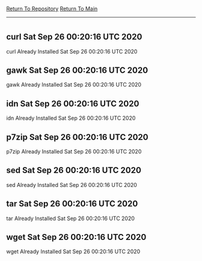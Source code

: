 [Return To Repository](https://github.com/deathbybandaid/piholeparser/)
[Return To Main](https://github.com/deathbybandaid/piholeparser/blob/master/RecentRunLogs/Mainlog.md)
____________________________________
# 
## curl Sat Sep 26 00:20:16 UTC 2020
curl Already Installed Sat Sep 26 00:20:16 UTC 2020
## gawk Sat Sep 26 00:20:16 UTC 2020
gawk Already Installed Sat Sep 26 00:20:16 UTC 2020
## idn Sat Sep 26 00:20:16 UTC 2020
idn Already Installed Sat Sep 26 00:20:16 UTC 2020
## p7zip Sat Sep 26 00:20:16 UTC 2020
p7zip Already Installed Sat Sep 26 00:20:16 UTC 2020
## sed Sat Sep 26 00:20:16 UTC 2020
sed Already Installed Sat Sep 26 00:20:16 UTC 2020
## tar Sat Sep 26 00:20:16 UTC 2020
tar Already Installed Sat Sep 26 00:20:16 UTC 2020
## wget Sat Sep 26 00:20:16 UTC 2020
wget Already Installed Sat Sep 26 00:20:16 UTC 2020
